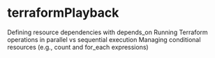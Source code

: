 # terraformPlayback


Defining resource dependencies with depends_on
Running Terraform operations in parallel vs sequential execution
Managing conditional resources (e.g., count and for_each expressions) 
